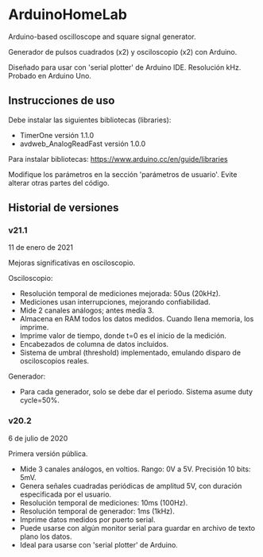 # ArduinoHomeLab
Arduino-based oscilloscope and square signal generator.

Generador de pulsos cuadrados (x2) y osciloscopio (x2) con Arduino.

Diseñado para usar con 'serial plotter' de Arduino IDE.
Resolución kHz.
Probado en Arduino Uno. 

## Instrucciones de uso
 Debe instalar las siguientes bibliotecas (libraries):
 * TimerOne                versión 1.1.0
 * avdweb_AnalogReadFast   versión 1.0.0
 
 Para instalar bibliotecas: https://www.arduino.cc/en/guide/libraries
 
 Modifique los parámetros en la sección 'parámetros de usuario'.
 Evite alterar otras partes del código.
 
## Historial de versiones
 
 ### v21.1
 11 de enero de 2021
 
 Mejoras significativas en osciloscopio.
  
 Osciloscopio:
 *  Resolución temporal de mediciones mejorada: 50us (20kHz).
 *  Mediciones usan interrupciones, mejorando confiabilidad.
 *  Mide 2 canales análogos; antes medía 3.
 *  Almacena en RAM todos los datos medidos. Cuando llena memoria, los imprime.
 *  Imprime valor de tiempo, donde t=0 es el inicio de la medición.
 *  Encabezados de columna de datos incluidos.
 *  Sistema de umbral (threshold) implementado, emulando disparo de osciloscopios reales.
 
 Generador:
 *  Para cada generador, solo se debe dar el periodo. Sistema asume duty cycle=50%.
 
 ### v20.2
 6 de julio de 2020
 
 Primera versión pública.
 
 *  Mide 3 canales análogos, en voltios. Rango: 0V a 5V. Precisión 10 bits: 5mV.
 *  Genera señales cuadradas periódicas de amplitud 5V, con duración especificada por el usuario.
 *  Resolución temporal de mediciones: 10ms (100Hz).
 *  Resolución temporal de generador: 1ms (1kHz).
 *  Imprime datos medidos por puerto serial.
 *  Puede usarse con algún monitor serial para guardar en archivo de texto plano los datos.
 *  Ideal para usarse con 'serial plotter' de Arduino.
